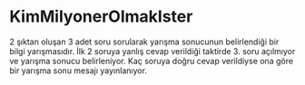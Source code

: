 # KimMilyonerOlmakIster
2 şıktan oluşan 3 adet soru sorularak yarışma sonucunun belirlendiği bir bilgi yarışmasıdır.
İlk 2 soruya yanlış cevap verildiği taktirde 3. soru açılmıyor ve yarışma sonucu belirleniyor.
Kaç soruya doğru cevap verildiyse ona göre bir yarışma sonu mesajı yayınlanıyor.
